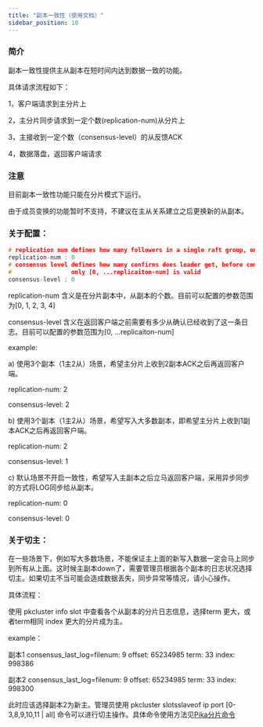 ```yaml
---
title: "副本一致性（使用文档）"
sidebar_position: 10
---
```


### 简介
副本一致性提供主从副本在短时间内达到数据一致的功能。

具体请求流程如下：

1，客户端请求到主分片上

2，主分片同步请求到一定个数(replication-num)从分片上

3，主接收到一定个数（consensus-level）的从反馈ACK

4，数据落盘，返回客户端请求

### 注意

目前副本一致性功能只能在分片模式下运行。

由于成员变换的功能暂时不支持，不建议在主从关系建立之后更换新的从副本。


### 关于配置：

```c++
# replication num defines how many followers in a single raft group, only [0, 1, 2, 3, 4] is valid
replication-num : 0
# consensus level defines how many confirms does leader get, before commit this log to client,
#                 only [0, ...replicaiton-num] is valid
consensus-level : 0

```

replication-num 含义是在分片副本中，从副本的个数。目前可以配置的参数范围为[0, 1, 2, 3, 4]

consensus-level 含义在返回客户端之前需要有多少从确认已经收到了这一条日志。目前可以配置的参数范围为[0, ...replicaiton-num]

example:

a) 使用3个副本（1主2从）场景，希望主分片上收到2副本ACK之后再返回客户端。

replication-num: 2

consensus-level: 2

b) 使用3个副本（1主2从）场景，希望写入大多数副本，即希望主分片上收到1副本ACK之后再返回客户端。

replication-num: 2

consensus-level: 1

c) 默认场景不开启一致性，希望写入主副本之后立马返回客户端，采用异步同步的方式将LOG同步给从副本。

replication-num: 0

consensus-level: 0


### 关于切主：
在一些场景下，例如写大多数场景，不能保证主上面的新写入数据一定会马上同步到所有从上面。这时候主副本down了，需要管理员根据各个副本的日志状况选择切主。如果切主不当可能会造成数据丢失，同步异常等情况，请小心操作。

具体流程：

使用 pkcluster info slot 中查看各个从副本的分片日志信息，选择term 更大，或者term相同 index 更大的分片成为主。

example：

副本1 consensus_last_log=filenum: 9 offset: 65234985 term: 33 index: 998386

副本2 consensus_last_log=filenum: 9 offset: 65234985 term: 33 index: 998300

此时应该选择副本2为新主。管理员使用 pkcluster slotsslaveof ip port [0-3,8,9,10,11 | all] 命令可以进行切主操作。具体命令使用方法见[Pika分片命令](https://github.com/Qihoo360/pika/wiki/Pika%E5%88%86%E7%89%87%E5%91%BD%E4%BB%A4)

